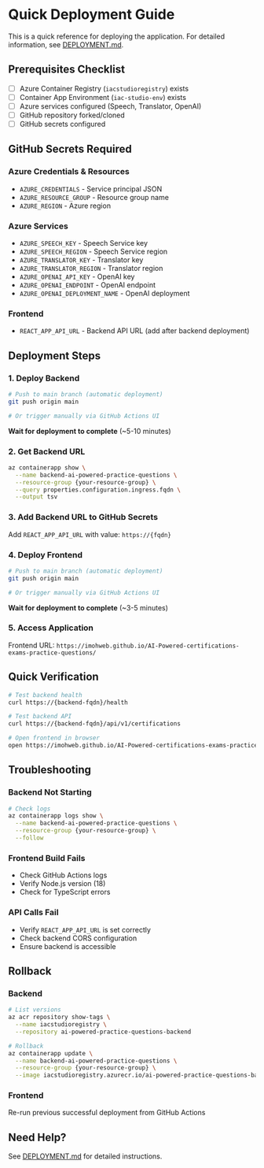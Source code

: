 # Quick Deployment Guide

This is a quick reference for deploying the application. For detailed information, see [DEPLOYMENT.md](DEPLOYMENT.md).

## Prerequisites Checklist

- [ ] Azure Container Registry (`iacstudioregistry`) exists
- [ ] Container App Environment (`iac-studio-env`) exists
- [ ] Azure services configured (Speech, Translator, OpenAI)
- [ ] GitHub repository forked/cloned
- [ ] GitHub secrets configured

## GitHub Secrets Required

### Azure Credentials & Resources
- `AZURE_CREDENTIALS` - Service principal JSON
- `AZURE_RESOURCE_GROUP` - Resource group name
- `AZURE_REGION` - Azure region

### Azure Services
- `AZURE_SPEECH_KEY` - Speech Service key
- `AZURE_SPEECH_REGION` - Speech Service region
- `AZURE_TRANSLATOR_KEY` - Translator key
- `AZURE_TRANSLATOR_REGION` - Translator region
- `AZURE_OPENAI_API_KEY` - OpenAI key
- `AZURE_OPENAI_ENDPOINT` - OpenAI endpoint
- `AZURE_OPENAI_DEPLOYMENT_NAME` - OpenAI deployment

### Frontend
- `REACT_APP_API_URL` - Backend API URL (add after backend deployment)

## Deployment Steps

### 1. Deploy Backend

```bash
# Push to main branch (automatic deployment)
git push origin main

# Or trigger manually via GitHub Actions UI
```

**Wait for deployment to complete** (~5-10 minutes)

### 2. Get Backend URL

```bash
az containerapp show \
  --name backend-ai-powered-practice-questions \
  --resource-group {your-resource-group} \
  --query properties.configuration.ingress.fqdn \
  --output tsv
```

### 3. Add Backend URL to GitHub Secrets

Add `REACT_APP_API_URL` with value: `https://{fqdn}`

### 4. Deploy Frontend

```bash
# Push to main branch (automatic deployment)
git push origin main

# Or trigger manually via GitHub Actions UI
```

**Wait for deployment to complete** (~3-5 minutes)

### 5. Access Application

Frontend URL: `https://imohweb.github.io/AI-Powered-certifications-exams-practice-questions/`

## Quick Verification

```bash
# Test backend health
curl https://{backend-fqdn}/health

# Test backend API
curl https://{backend-fqdn}/api/v1/certifications

# Open frontend in browser
open https://imohweb.github.io/AI-Powered-certifications-exams-practice-questions/
```

## Troubleshooting

### Backend Not Starting
```bash
# Check logs
az containerapp logs show \
  --name backend-ai-powered-practice-questions \
  --resource-group {your-resource-group} \
  --follow
```

### Frontend Build Fails
- Check GitHub Actions logs
- Verify Node.js version (18)
- Check for TypeScript errors

### API Calls Fail
- Verify `REACT_APP_API_URL` is set correctly
- Check backend CORS configuration
- Ensure backend is accessible

## Rollback

### Backend
```bash
# List versions
az acr repository show-tags \
  --name iacstudioregistry \
  --repository ai-powered-practice-questions-backend

# Rollback
az containerapp update \
  --name backend-ai-powered-practice-questions \
  --resource-group {your-resource-group} \
  --image iacstudioregistry.azurecr.io/ai-powered-practice-questions-backend:{version}
```

### Frontend
Re-run previous successful deployment from GitHub Actions

## Need Help?

See [DEPLOYMENT.md](DEPLOYMENT.md) for detailed instructions.

